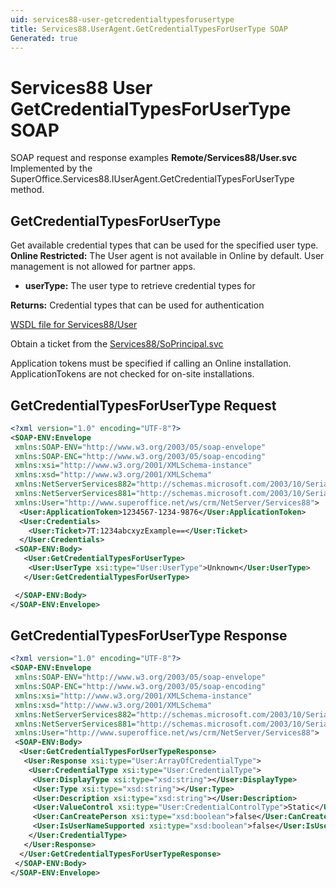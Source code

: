 ```yaml
---
uid: services88-user-getcredentialtypesforusertype
title: Services88.UserAgent.GetCredentialTypesForUserType SOAP
Generated: true
---
```


# Services88 User GetCredentialTypesForUserType SOAP

SOAP request and response examples **Remote/Services88/User.svc**
Implemented by the <see cref="M:SuperOffice.Services88.IUserAgent.GetCredentialTypesForUserType">SuperOffice.Services88.IUserAgent.GetCredentialTypesForUserType</see> method.

## GetCredentialTypesForUserType

Get available credential types that can be used for the specified user type.
<para /><b>Online Restricted:</b> The User agent is not available in Online by default. User management is not allowed for partner apps.

* **userType:** The user type to retrieve credential types for

**Returns:** Credential types that can be used for authentication


[WSDL file for Services88/User](../Services88-User.md)

Obtain a ticket from the [Services88/SoPrincipal.svc](../SoPrincipal/index.md)

Application tokens must be specified if calling an Online installation. ApplicationTokens are not checked for on-site installations.

## GetCredentialTypesForUserType Request

```xml
<?xml version="1.0" encoding="UTF-8"?>
<SOAP-ENV:Envelope
 xmlns:SOAP-ENV="http://www.w3.org/2003/05/soap-envelope"
 xmlns:SOAP-ENC="http://www.w3.org/2003/05/soap-encoding"
 xmlns:xsi="http://www.w3.org/2001/XMLSchema-instance"
 xmlns:xsd="http://www.w3.org/2001/XMLSchema"
 xmlns:NetServerServices882="http://schemas.microsoft.com/2003/10/Serialization/Arrays"
 xmlns:NetServerServices881="http://schemas.microsoft.com/2003/10/Serialization/"
 xmlns:User="http://www.superoffice.net/ws/crm/NetServer/Services88">
  <User:ApplicationToken>1234567-1234-9876</User:ApplicationToken>
  <User:Credentials>
    <User:Ticket>7T:1234abcxyzExample==</User:Ticket>
  </User:Credentials>
 <SOAP-ENV:Body>
   <User:GetCredentialTypesForUserType>
    <User:UserType xsi:type="User:UserType">Unknown</User:UserType>
   </User:GetCredentialTypesForUserType>

 </SOAP-ENV:Body>
</SOAP-ENV:Envelope>

```


## GetCredentialTypesForUserType Response

```xml
<?xml version="1.0" encoding="UTF-8"?>
<SOAP-ENV:Envelope
 xmlns:SOAP-ENV="http://www.w3.org/2003/05/soap-envelope"
 xmlns:SOAP-ENC="http://www.w3.org/2003/05/soap-encoding"
 xmlns:xsi="http://www.w3.org/2001/XMLSchema-instance"
 xmlns:xsd="http://www.w3.org/2001/XMLSchema"
 xmlns:NetServerServices882="http://schemas.microsoft.com/2003/10/Serialization/Arrays"
 xmlns:NetServerServices881="http://schemas.microsoft.com/2003/10/Serialization/"
 xmlns:User="http://www.superoffice.net/ws/crm/NetServer/Services88">
 <SOAP-ENV:Body>
  <User:GetCredentialTypesForUserTypeResponse>
   <User:Response xsi:type="User:ArrayOfCredentialType">
    <User:CredentialType xsi:type="User:CredentialType">
     <User:DisplayType xsi:type="xsd:string"></User:DisplayType>
     <User:Type xsi:type="xsd:string"></User:Type>
     <User:Description xsi:type="xsd:string"></User:Description>
     <User:ValueControl xsi:type="User:CredentialControlType">Static</User:ValueControl>
     <User:CanCreatePerson xsi:type="xsd:boolean">false</User:CanCreatePerson>
     <User:IsUserNameSupported xsi:type="xsd:boolean">false</User:IsUserNameSupported>
    </User:CredentialType>
   </User:Response>
  </User:GetCredentialTypesForUserTypeResponse>
 </SOAP-ENV:Body>
</SOAP-ENV:Envelope>

```

